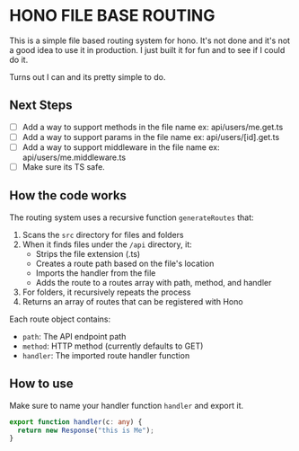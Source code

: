 # HONO FILE BASE ROUTING

This is a simple file based routing system for hono. It's not done and it's not a good idea to use it in production. I just built it for fun and to see if I could do it.

Turns out I can and its pretty simple to do. 

## Next Steps

- [ ] Add a way to support methods in the file name ex: api/users/me.get.ts
- [ ] Add a way to support params in the file name ex: api/users/[id].get.ts
- [ ] Add a way to support middleware in the file name ex: api/users/me.middleware.ts
- [ ] Make sure its TS safe.

## How the code works

The routing system uses a recursive function `generateRoutes` that:

1. Scans the `src` directory for files and folders
2. When it finds files under the `/api` directory, it:
   - Strips the file extension (.ts)
   - Creates a route path based on the file's location
   - Imports the handler from the file
   - Adds the route to a routes array with path, method, and handler
3. For folders, it recursively repeats the process
4. Returns an array of routes that can be registered with Hono

Each route object contains:
- `path`: The API endpoint path
- `method`: HTTP method (currently defaults to GET)
- `handler`: The imported route handler function

## How to use 

Make sure to name your handler function `handler` and export it.
```ts
export function handler(c: any) {
  return new Response("this is Me");
}
```